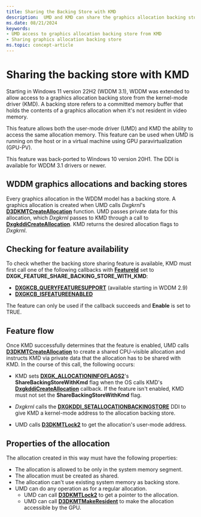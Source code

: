```yaml
---
title: Sharing the Backing Store with KMD
description:  UMD and KMD can share the graphics allocation backing store
ms.date: 08/21/2024
keywords:
- UMD access to graphics allocation backing store from KMD
- Sharing graphics allocation backing store
ms.topic: concept-article
---
```


# Sharing the backing store with KMD

Starting in Windows 11 version 22H2 (WDDM 3.1), WDDM was extended to allow access to a graphics allocation backing store from the kernel-mode driver (KMD). A backing store refers to a committed memory buffer that holds the contents of a graphics allocation when it's not resident in video memory.

This feature allows both the user-mode driver (UMD) and KMD the ability to access the same allocation memory. This feature can be used when UMD is running on the host or in a virtual machine using GPU paravirtualization (GPU-PV).

This feature was back-ported to Windows 10 version 20H1. The DDI is available for WDDM 3.1 drivers or newer.

## WDDM graphics allocations and backing stores

Every graphics allocation in the WDDM model has a backing store. A graphics allocation is created when UMD calls *Dxgkrnl*'s [**D3DKMTCreateAllocation**](/windows-hardware/drivers/ddi/d3dkmthk/nf-d3dkmthk-d3dkmtcreateallocation) function. UMD passes private data for this allocation, which *Dxgkrnl* passes to KMD through a call to [**DxgkddiCreateAllocation**](/windows-hardware/drivers/ddi/d3dkmddi/nc-d3dkmddi-dxgkddi_createallocation). KMD returns the desired allocation flags to *Dxgkrnl*.

## Checking for feature availability

To check whether the backing store sharing feature is available, KMD must first call one of the following callbacks with [**FeatureId**](/windows-hardware/drivers/ddi/d3dukmdt/ne-d3dukmdt-dxgk_feature_id) set to **DXGK_FEATURE_SHARE_BACKING_STORE_WITH_KMD**:

* [**DXGKCB_QUERYFEATURESUPPORT**](/windows-hardware/drivers/ddi/d3dkmddi/nc-d3dkmddi-dxgkcb_queryfeaturesupport) (available starting in WDDM 2.9)
* [**DXGKCB_ISFEATUREENABLED**](/windows-hardware/drivers/ddi/d3dkmddi/nc-d3dkmddi-dxgkcb_isfeatureenabled)

The feature can only be used if the callback succeeds and **Enable** is set to TRUE.

## Feature flow

Once KMD successfully determines that the feature is enabled, UMD calls [**D3DKMTCreateAllocation**](/windows-hardware/drivers/ddi/d3dkmthk/nf-d3dkmthk-d3dkmtcreateallocation) to create a shared CPU-visible allocation and instructs KMD via private data that the allocation has to be shared with KMD. In the course of this call, the following occurs:

* KMD sets [**DXGK_ALLOCATIONINFOFLAGS2**](/windows-hardware/drivers/ddi/d3dkmddi/ns-d3dkmddi-dxgk_allocationinfoflags2)'s **ShareBackingStoreWithKmd** flag when the OS calls KMD's [**DxgkddiCreateAllocation**](/windows-hardware/drivers/ddi/d3dkmddi/nc-d3dkmddi-dxgkddi_createallocation) callback. If the feature isn't enabled, KMD must not set the **ShareBackingStoreWithKmd** flag.

* *Dxgkrnl* calls the [**DXGKDDI_SETALLOCATIONBACKINGSTORE**](/windows-hardware/drivers/ddi/d3dkmddi/nc-d3dkmddi-dxgkddi_setallocationbackingstore) DDI to give KMD a kernel-mode address to the allocation backing store.

* UMD calls [**D3DKMTLock2**](/windows-hardware/drivers/ddi/d3dkmthk/nf-d3dkmthk-d3dkmtlock2) to get the allocation's user-mode address.

## Properties of the allocation

The allocation created in this way must have the following properties:

* The allocation is allowed to be only in the system memory segment.
* The allocation must be created as shared.
* The allocation can't use existing system memory as backing store.
* UMD can do any operation as for a regular allocation.
  * UMD can call [**D3DKMTLock2**](/windows-hardware/drivers/ddi/d3dkmthk/nf-d3dkmthk-d3dkmtlock2) to get a pointer to the allocation.
  * UMD can call [**D3DKMTMakeResident**](/windows-hardware/drivers/ddi/d3dkmthk/nf-d3dkmthk-d3dkmtmakeresident) to make the allocation accessible by the GPU.
